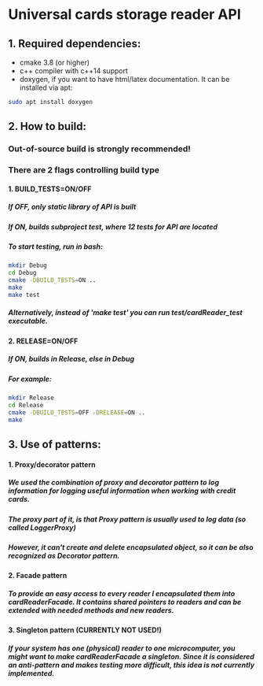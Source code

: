 # Universal cards storage reader API
## 1. Required dependencies:

 * cmake 3.8 (or higher)
 * c++ compiler with c++14 support
 * doxygen, if you want to have html/latex documentation.
It can be installed via apt:
```bash
sudo apt install doxygen
```
## 2. How to build:
### Out-of-source build is strongly recommended!
### There are 2 flags controlling build type
#### 1. BUILD_TESTS=ON/OFF
##### If OFF, only static library of API is built
##### If ON, builds subproject test, where 12 tests for API are located
##### To start testing, run in bash:
```bash
mkdir Debug
cd Debug
cmake -DBUILD_TESTS=ON ..
make
make test
```
##### Alternatively, instead of 'make test' you can run test/cardReader_test executable.
#### 2. RELEASE=ON/OFF
##### If ON, builds in Release, else in Debug
##### For example:
```bash
mkdir Release
cd Release
cmake -DBUILD_TESTS=OFF -DRELEASE=ON ..
make
```
## 3. Use of patterns:
#### 1. Proxy/decorator pattern
##### We used the combination of proxy and decorator pattern to log information for logging useful information when working with credit cards. 
##### The proxy part of it, is that Proxy pattern is usually used to log data (so called LoggerProxy)
##### However, it can't create and delete encapsulated object, so it can be also recognized as Decorator pattern.

#### 2. Facade pattern
##### To provide an easy access to every reader I encapsulated them into cardReaderFacade. It contains shared pointers to readers and can be extended with needed methods and new readers.

#### 3. Singleton pattern (CURRENTLY NOT USED!)
##### If your system has one (physical) reader to one microcomputer, you might want to make cardReaderFacade a singleton. Since it is considered an anti-pattern and makes testing more difficult, this idea is not currently implemented.


